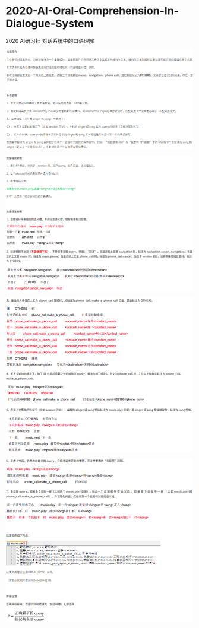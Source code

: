 # 2020-AI-Oral-Comprehension-In-Dialogue-System

2020 AI研习社 对话系统中的口语理解

![image](/data/image/rule_0.png)

![image](/data/image/rule_1.png)

![image](/data/image/rule_2.png)

![image](/data/image/rule_3.png)
